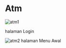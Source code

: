 # Atm

![atm1](https://user-images.githubusercontent.com/31430939/31890780-a2a4ebfc-b82e-11e7-9ed9-f1a19359e81f.JPG)

halaman Login






![atm2](https://user-images.githubusercontent.com/31430939/31890781-a2db69ca-b82e-11e7-96a0-cab6228652b6.JPG)
halaman Menu Awal

